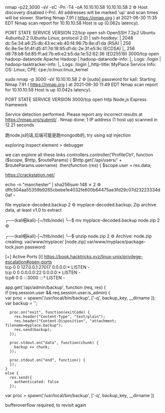 nmap -p22,3000 -sV -sC -Pn -T4 -oA 10.10.10.58 10.10.10.58                                                   2 ⚙
Host discovery disabled (-Pn). All addresses will be marked 'up' and scan times will be slower.
Starting Nmap 7.91 ( https://nmap.org ) at 2021-06-30 11:35 EDT
Nmap scan report for 10.10.10.58
Host is up (0.062s latency).

PORT     STATE SERVICE         VERSION
22/tcp   open  ssh             OpenSSH 7.2p2 Ubuntu 4ubuntu2.2 (Ubuntu Linux; protocol 2.0)
| ssh-hostkey: 
|   2048 dc:5e:34:a6:25:db:43:ec:eb:40:f4:96:7b:8e:d1:da (RSA)
|   256 6c:8e:5e:5f:4f:d5:41:7d:18:95:d1:dc:2e:3f:e5:9c (ECDSA)
|_  256 d8:78:b8:5d:85:ff:ad:7b:e6:e2:b5:da:1e:52:62:36 (ED25519)
3000/tcp open  hadoop-datanode Apache Hadoop
| hadoop-datanode-info: 
|_  Logs: /login
| hadoop-tasktracker-info: 
|_  Logs: /login
|_http-title: MyPlace
Service Info: OS: Linux; CPE: cpe:/o:linux:linux_kernel


sudo nmap -p 3000 -sV 10.10.10.58                                                                            2 ⚙
[sudo] password for kali: 
Starting Nmap 7.91 ( https://nmap.org ) at 2021-06-30 11:49 EDT
Nmap scan report for 10.10.10.58
Host is up (0.042s latency).

PORT     STATE SERVICE VERSION
3000/tcp open  http    Node.js Express framework

Service detection performed. Please report any incorrect results at https://nmap.org/submit/ .
Nmap done: 1 IP address (1 host up) scanned in 12.21 seconds

跑node.js的话,后端可能是跑mongodb的, try using sql injection 



exploring inspect element > debugger 

we can explore all these links
controllers.controller('ProfileCtrl', function ($scope, $http, $routeParams) {
  $http.get('/api/users/' + $routeParams.username)
    .then(function (res) {
      $scope.user = res.data;


https://crackstation.net/


echo -n "manchester" | sha256sum                                                                       148 ⨯ 2 ⚙
dffc504aa55359b9265cbebe1e4032fe600b64475ae3fd29c07d23223334d0af  -

file myplace-decoded.backup                                                                                  2 ⚙
myplace-decoded.backup: Zip archive data, at least v1.0 to extract
                                                                                                                     
┌──(kali㉿kali)-[~/htb/node]
└─$ mv myplace-decoded.backup node.zip                                                                           2 ⚙
                                                                                                                     
┌──(kali㉿kali)-[~/htb/node]
└─$ unzip node.zip                                                                                               2 ⚙
Archive:  node.zip
   creating: var/www/myplace/
[node.zip] var/www/myplace/package-lock.json password: 


[+] Active Ports
[i] https://book.hacktricks.xyz/linux-unix/privilege-escalation#open-ports                                           
tcp        0      0 127.0.0.1:27017         0.0.0.0:*               LISTEN      -                                    
tcp        0      0 0.0.0.0:22              0.0.0.0:*               LISTEN      -               
tcp6       0      0 :::3000                 :::*                    LISTEN      -    



app.get('/api/admin/backup', function (req, res) {                                                                                                                                                                                         
    if (req.session.user && req.session.user.is_admin) {                                                                                                                                                                                     
      var proc = spawn('/usr/local/bin/backup', ['-q', backup_key, __dirname ]);                                                                                                                                                             
      var backup = '';                                                                                                                                                                                                                       
                                                                                                                                                                                                                                             
      proc.on("exit", function(exitCode) {                                                                                                                                                                                                   
        res.header("Content-Type", "text/plain");                                                                                                                                                                                            
        res.header("Content-Disposition", "attachment; filename=myplace.backup");                                                                                                                                                            
        res.send(backup);                                                                                                                                                                                                                    
      });                                                                                                                                                                                                                                    
                                                                                                                                                                                                                                             
      proc.stdout.on("data", function(chunk) {                                                                                                                                                                                               
        backup += chunk;                                                                                                                                                                                                                     
      });                                                                                                                                                                                                                                    
                                                                                                                                                                                                                                             
      proc.stdout.on("end", function() {                                                                                                                                                                                                     
      });                                                                                                                                                                                                                                    
    }                                                                                                                                                                                                                                        
    else {                                                                                                                                                                                                                                   
      res.send({                                                                                                                                                                                                                             
        authenticated: false                                                                                                                                                                                                                 
      });                               


var proc = spawn('/usr/local/bin/backup', ['-q', backup_key, __dirname ])

bufferoverflow required, to revisit again